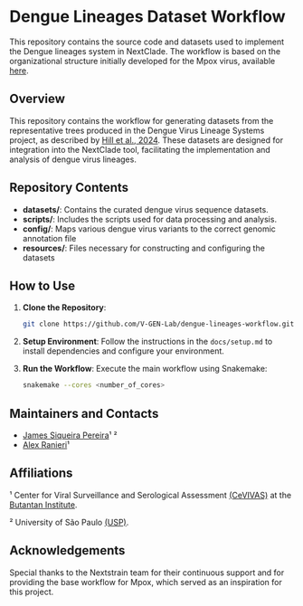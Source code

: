 # Dengue Lineages Dataset Workflow

This repository contains the source code and datasets used to implement the Dengue lineages system in NextClade. The workflow is based on the organizational structure initially developed for the Mpox virus, available [here](https://github.com/nextstrain/mpox/tree/master/nextclade).

## Overview

This repository contains the workflow for generating datasets from the representative trees produced in the Dengue Virus Lineage Systems project, as described by [Hill et al., 2024](https://doi.org/10.1371/journal.pbio.3002834). These datasets are designed for integration into the NextClade tool, facilitating the implementation and analysis of dengue virus lineages.

## Repository Contents

- **datasets/**: Contains the curated dengue virus sequence datasets.
- **scripts/**: Includes the scripts used for data processing and analysis.
- **config/**: Maps various dengue virus variants to the correct genomic annotation file
- **resources/**: Files necessary for constructing and configuring the datasets

## How to Use

1. **Clone the Repository**:
   ```bash
   git clone https://github.com/V-GEN-Lab/dengue-lineages-workflow.git
   ```
2. **Setup Environment**:
   Follow the instructions in the `docs/setup.md` to install dependencies and configure your environment.

3. **Run the Workflow**:
   Execute the main workflow using Snakemake:
   ```bash
   snakemake --cores <number_of_cores>
   ```

## Maintainers and Contacts

- [James Siqueira Pereira](https://github.com/jamessiqueirap)¹ ²
- [Alex Ranieri](https://github.com/alex-ranieri)¹

## Affiliations

¹ Center for Viral Surveillance and Serological Assessment [(CeVIVAS)](https://bv.fapesp.br/en/auxilios/110575/continuous-improvement-of-vaccines-center-for-viral-surveillance-and-serological-assessment-cevivas/) at the [Butantan Institute](https://en.butantan.gov.br/).

² University of São Paulo [(USP)](https://www5.usp.br/english/institutional/).


## Acknowledgements

Special thanks to the Nextstrain team for their continuous support and for providing the base workflow for Mpox, which served as an inspiration for this project.
